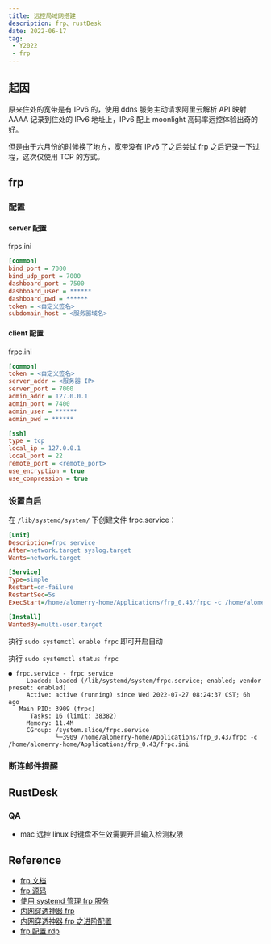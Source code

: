```yaml
---
title: 远控局域网搭建
description: frp、rustDesk
date: 2022-06-17
tag:
 - Y2022
 - frp
---
```


## 起因

原来住处的宽带是有 IPv6 的，使用 ddns 服务主动请求阿里云解析 API 映射 AAAA 记录到住处的 IPv6 地址上，IPv6 配上 moonlight 高码率远控体验出奇的好。

但是由于六月份的时候换了地方，宽带没有 IPv6 了之后尝试 frp 之后记录一下过程，这次仅使用 TCP 的方式。

## frp

### 配置

#### server 配置

frps.ini

```ini
[common]
bind_port = 7000
bind_udp_port = 7000
dashboard_port = 7500
dashboard_user = ******
dashboard_pwd = ******
token = <自定义签名>
subdomain_host = <服务器域名>
```

#### client 配置

frpc.ini

```ini
[common]
token = <自定义签名>
server_addr = <服务器 IP>
server_port = 7000
admin_addr = 127.0.0.1
admin_port = 7400
admin_user = ******
admin_pwd = ******

[ssh]
type = tcp
local_ip = 127.0.0.1
local_port = 22
remote_port = <remote_port>
use_encryption = true
use_compression = true
```

### 设置自启

在 `/lib/systemd/system/` 下创建文件 frpc.service：

```ini
[Unit]
Description=frpc service
After=network.target syslog.target
Wants=network.target

[Service]
Type=simple
Restart=on-failure
RestartSec=5s
ExecStart=/home/alomerry-home/Applications/frp_0.43/frpc -c /home/alomerry-home/Applications/frp_0.43/frpc.ini

[Install]
WantedBy=multi-user.target
```

执行 `sudo systemctl enable frpc` 即可开启自动

执行 `sudo systemctl status frpc`

```shell
● frpc.service - frpc service
     Loaded: loaded (/lib/systemd/system/frpc.service; enabled; vendor preset: enabled)
     Active: active (running) since Wed 2022-07-27 08:24:37 CST; 6h ago
   Main PID: 3909 (frpc)
      Tasks: 16 (limit: 38382)
     Memory: 11.4M
     CGroup: /system.slice/frpc.service
             └─3909 /home/alomerry-home/Applications/frp_0.43/frpc -c /home/alomerry-home/Applications/frp_0.43/frpc.ini
```

### 断连邮件提醒

## RustDesk

### QA

- mac 远控 linux 时键盘不生效需要开启输入检测权限

## Reference

- [frp 文档](https://gofrp.org/docs/examples/xtcp/)
- [frp 源码](https://github.com/fatedier/frp/blob/dev/README_zh.md)
- [使用 systemd 管理 frp 服务](https://juejin.cn/post/6972566180896702477)
- [内网穿透神器 frp](https://xinyuehtx.github.io/post/内网穿透神器frp.html)
- [内网穿透神器 frp 之进阶配置](https://xinyuehtx.github.io/post/内网穿透神器frp之进阶配置.html)
- [frp 配置 rdp](https://shenbo.github.io/2019/02/27/apps/frp配置内网穿透、通过rdp远程桌面控制windows系统/)
